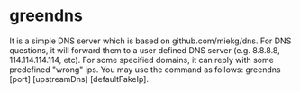 # greendns
It is a simple DNS server which is based on github.com/miekg/dns. For DNS questions, it will forward them to a user defined DNS server (e.g. 8.8.8.8, 114.114.114.114, etc). For some specified domains, it can reply with some predefined "wrong" ips. You may use the command as follows:
greendns <filterFilePath> [port] [upstreamDns] [defaultFakeIp]. 

